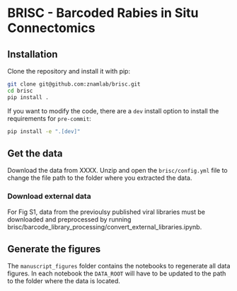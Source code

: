 # BRISC - Barcoded Rabies in Situ Connectomics

## Installation

Clone the repository and install it with pip:

```bash
git clone git@github.com:znamlab/brisc.git
cd brisc
pip install .
```

If you want to modify the code, there are a `dev` install option to install the
requirements for `pre-commit`:

```bash
pip install -e ".[dev]"
```


## Get the data

Download the data from XXXX. Unzip and open the `brisc/config.yml` file to change
the file path to the folder where you extracted the data.

### Download external data

For Fig S1, data from the previoulsy published viral libraries must be downloaded and
preprocessed by running brisc/barcode_library_processing/convert_external_libraries.ipynb.

## Generate the figures

The `manuscript_figures` folder contains the notebooks to regenerate all data figures.
In each notebook the `DATA_ROOT` will have to be updated to the path to the folder
where the data is located.
